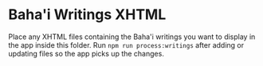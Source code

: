 # Baha'i Writings XHTML

Place any XHTML files containing the Baha'i writings you want to display in the app inside this folder. Run `npm run process:writings` after adding or updating files so the app picks up the changes.

